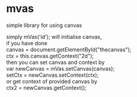 # mvas
simple library for using canvas<br/>

simply mVas('id'); will initialise canvas,<br/>
if you have done<br/>
	canvas = document.getElementById("thecanvas");<br/>
	ctx = this.canvas.getContext("2d");<br/>
then you can set canvas and context by<br/>
	var newCanvas = mVas.setCanvas(canvas);<br/>
	setCtx = newCanvas.setContext(ctx);<br/>
or get context of provided canvas by<br/>
	ctx2 = newCanvas.getContext();<br/>